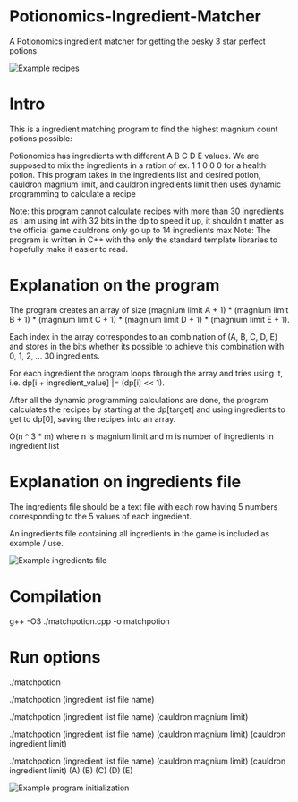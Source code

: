# Potionomics-Ingredient-Matcher
A Potionomics ingredient matcher for getting the pesky 3 star perfect potions

![Example recipes](https://github.com/Luicosas/Potionomics-Ingredient-Matcher/blob/main/example_recipes.png)

# Intro
This is a ingredient matching program to find the highest magnium count potions possible: 

Potionomics has ingredients with different A B C D E values. We are supposed to mix the ingredients in a ration of ex. 1 1 0 0 0 for a health potion. This program takes in the ingredients list and desired potion, cauldron magnium limit, and cauldron ingredients limit then uses dynamic programming to calculate a recipe

Note: this program cannot calculate recipes with more than 30 ingredients as i am using int with 32 bits in the dp to speed it up, it shouldn't matter as the official game cauldrons only go up to 14 ingredients max
Note: The program is written in C++ with the only the standard template libraries to hopefully make it easier to read. 

# Explanation on the program

The program creates an array of size (magnium limit A + 1) * (magnium limit B + 1) * (magnium limit C + 1) * (magnium limit D + 1) * (magnium limit E + 1). 

Each index in the array correspondes to an combination of (A, B, C, D, E) and stores in the bits whether its possible to achieve this combination with 0, 1, 2, ... 30 ingredients. 

For each ingredient the program loops through the array and tries using it, i.e. dp[i + ingredient_value] |= (dp[i] << 1). 

After all the dynamic programming calculations are done, the program calculates the recipes by starting at the dp[target] and using ingredients to get to dp[0], saving the recipes into an array.

O(n ^ 3 * m) where n is magnium limit and m is number of ingredients in ingredient list

# Explanation on ingredients file
The ingredients file should be a text file with each row having 5 numbers corresponding to the 5 values of each ingredient.

An ingredients file containing all ingredients in the game is included as example / use. 

![Example ingredients file](https://github.com/Luicosas/Potionomics-Ingredient-Matcher/blob/main/example_ingredients_file.png)

# Compilation 
g++ -O3 ./matchpotion.cpp -o matchpotion

# Run options
./matchpotion

./matchpotion (ingredient list file name) 

./matchpotion (ingredient list file name) (cauldron magnium limit) 

./matchpotion (ingredient list file name) (cauldron magnium limit) (cauldron ingredient limit) 

./matchpotion (ingredient list file name) (cauldron magnium limit) (cauldron ingredient limit) (A) (B) (C) (D) (E) 

![Example program initialization](https://github.com/Luicosas/Potionomics-Ingredient-Matcher/blob/main/example_input.png)
